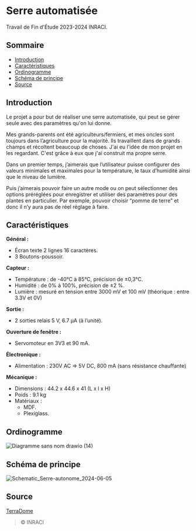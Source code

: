 # Serre automatisée
 Travail de Fin d'Étude 2023-2024 INRACI.


## Sommaire
- [Introduction](#introduction)
- [Caractéristiques](#caractéristiques)
- [Ordinogramme](#ordinogramme)
- [Schéma de principe](#schéma-de-principe)
- [Source](#source)


## Introduction

Le projet a pour but de réaliser une serre automatisée, qui peut se gérer seule avec
des paramètres qu'on lui donne.

Mes grands-parents ont été agriculteurs/fermiers, et mes oncles sont toujours dans
l’agriculture pour la majorité. Ils travaillent dans de grands champs et récoltent
beaucoup de choses. J'ai eu l'idée de mon projet en les regardant. C'est grâce à eux
que j'ai construit ma propre serre.

Dans un premier temps, j’aimerais que l’utilisateur puisse configurer des valeurs
minimales et maximales pour la température, le taux d’humidité ainsi que le niveau
de lumière.

Puis j’aimerais pouvoir faire un autre mode ou on peut sélectionner des options
préréglées pour enregistrer et utiliser des paramètres pour des plantes en particulier.
Par exemple, pouvoir choisir “pomme de terre” et donc il n’y aura pas de réel réglage
à faire.


## Caractéristiques

**Général :**
- Écran texte 2 lignes 16 caractères.
- 3 Boutons-poussoir.

**Capteur :**
- Température : de -40°C à 85°C, précision de ±0,3°C.
- Humidité : de 0% à 100%, précision de ±2 %.
- Lumière : mesuré en tension entre 3000 mV et 100 mV (théorique :
entre 3.3V et 0V)

**Sortie :**
- 2 sorties relais 5 V, 6.7 μA (à l’unité).

**Ouverture de fenêtre :**
- Servomoteur en 3V3 et 90 mA.

**Électronique :**
- Alimentation : 230V AC => 5V DC, 800 mA (sans résistance chauffante)

**Mécanique :**
- Dimensions : 44.2 x 44.6 x 41 (L x l x H)
- Poids : 9.1 kg
- Matériaux :
  - MDF.
  - Plexiglass.


## Ordinogramme

![Diagramme sans nom drawio (14)](https://github.com/CMDFocus/KURTKAN_Azam_Serre_automatise/assets/58083906/cfaae11c-409e-47c1-9b63-a367ea257922)


## Schéma de principe

![Schematic_Serre-autonome_2024-06-05](https://github.com/CMDFocus/KURTKAN_Azam_Serre_automatise/assets/58083906/dc5ab350-f0b8-41a2-82fb-cfb488bce9ac)


## Source

[TerraDome](https://www.instructables.com/TerraDome-Mini-Tropical-Greenhouse-With-Arduino/)

> © INRACI
